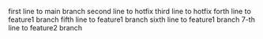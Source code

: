 first line to main branch
second line to hotfix
third line to hotfix
forth line to feature1 branch
fifth line to feature1 branch
sixth line to feature1 branch
7-th line to feature2 branch

